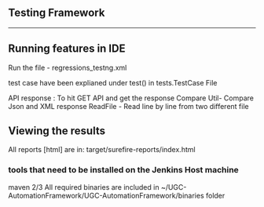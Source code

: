 Testing Framework
------------------------
------------------------
## Running features in IDE
Run the file - regressions_testng.xml

test case have been explianed under test() in tests.TestCase File

API response : To hit GET API and get the response
Compare Util- Compare Json and XML response
ReadFile - Read line by line from two different file


## Viewing the results
All reports [html] are in: target/surefire-reports/index.html

### tools that need to be installed on the Jenkins Host machine
maven 2/3
All required binaries are included in ~/UGC-AutomationFramework/UGC-AutomationFramework/binaries folder
